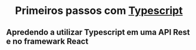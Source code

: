 # 
<h1 align="center">
Primeiros passos com 
    <a href="https://www.typescriptlang.org/">Typescript</a>
</h1>

## Apredendo a utilizar Typescript em uma API Rest e no framewark React
